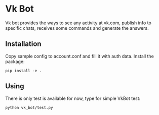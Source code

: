# Vk Bot
Vk bot provides the ways to see any activity at vk.com, publish info to specific chats, receives some commands and generate the answers.

Installation
------------

Copy sample config to account.conf and fill it with auth data.
Install the package:

    pip install -e .

Using
-----

There is only test is available for now, type for simple VkBot test:

    python vk_bot/test.py